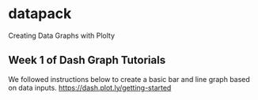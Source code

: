 # datapack
Creating Data Graphs with Plolty

## Week 1 of Dash Graph Tutorials 
We followed instructions below to create a basic bar and line graph based on data inputs. 
https://dash.plot.ly/getting-started
